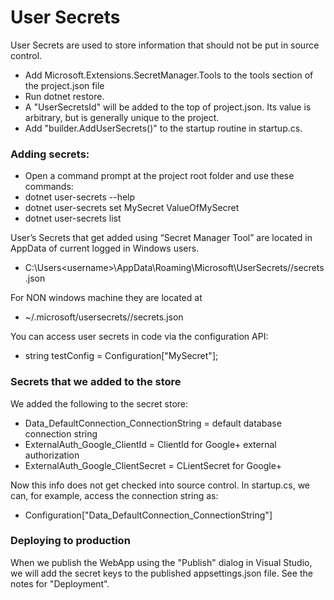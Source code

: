 ﻿# User Secrets
User Secrets are used to store information that should not be put in source control.
* Add Microsoft.Extensions.SecretManager.Tools to the tools section of the project.json file
* Run dotnet restore.
* A "UserSecretsId" will be added to the top of project.json. Its value is arbitrary, but is generally unique to the project.
* Add "builder.AddUserSecrets()" to the startup routine in startup.cs. 

### Adding secrets:
* Open a command prompt at the project root folder and use these commands:
* dotnet user-secrets --help
* dotnet user-secrets set MySecret ValueOfMySecret
* dotnet user-secrets list

User’s Secrets that get added using “Secret Manager Tool” are located in AppData of current logged in Windows users.
* C:\Users\<username>\AppData\Roaming\Microsoft\UserSecrets/<userSecretsId>/secrets.json

For NON windows machine they are located at 
* ~/.microsoft/usersecrets/<userSecretsId>/secrets.json

You can access user secrets in code via the configuration API:
  * string testConfig = Configuration["MySecret"];

 ### Secrets that we added to the store
We added the following to the secret store:
 * Data_DefaultConnection_ConnectionString = default database connection string
 * ExternalAuth_Google_ClientId = ClientId for Google+ external authorization
 * ExternalAuth_Google_ClientSecret = CLientSecret for Google+
 
 Now this info does not get checked into source control. In startup.cs, we can, for example, access the connection string as:
 * Configuration["Data_DefaultConnection_ConnectionString"]


 ### Deploying to production
When we publish the WebApp using the "Publish" dialog in Visual Studio, we will add the secret keys to the published appsettings.json file.
See the notes for "Deployment".

  
